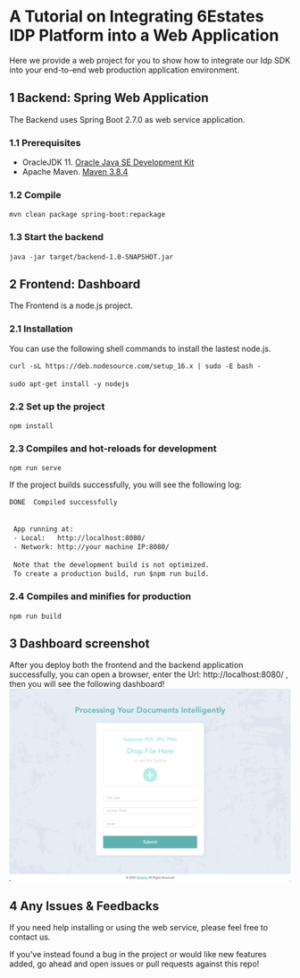 #  A Tutorial on Integrating 6Estates IDP Platform into a Web Application

Here we provide a web project for you to show how to integrate our Idp SDK into your end-to-end web production application environment.

## 1 Backend: Spring Web Application

The Backend uses Spring Boot 2.7.0 as web service application.

### 1.1  Prerequisites
* OracleJDK 11. [Oracle Java SE Development Kit](https://www.oracle.com/java/technologies/downloads/)
* Apache Maven. [Maven 3.8.4](http://archive.apache.org/dist/maven/maven-3/3.8.4/)

### 1.2   Compile
``` shell
mvn clean package spring-boot:repackage
```

### 1.3   Start the backend
``` shell
java -jar target/backend-1.0-SNAPSHOT.jar 
```
## 2 Frontend: Dashboard 
The Frontend is a node.js project.
### 2.1  Installation
You can use the following shell commands to install the lastest node.js.
``` shell
curl -sL https://deb.nodesource.com/setup_16.x | sudo -E bash -

sudo apt-get install -y nodejs

```
### 2.2  Set up the project 
``` shell
npm install
```
### 2.3 Compiles and hot-reloads for development
``` shell
npm run serve
```
If the project builds successfully, you will see the following log:
``` shell
DONE  Compiled successfully 


 App running at:
 - Local:   http://localhost:8080/ 
 - Network: http://your machine IP:8080/

 Note that the development build is not optimized.
 To create a production build, run $npm run build.

```
### 2.4 Compiles and minifies for production
``` shell
npm run build

```
## 3 Dashboard screenshot
After you deploy both the frontend and the backend application successfully, you can open a browser, enter the Url: http://localhost:8080/ , then you will see the following dashboard!
![screenshot](./imgs/screenshot.png)

## 4 Any Issues & Feedbacks 

If you need help installing or using the web service, please feel free to contact us.

If you've instead found a bug in the project or would like new features added, go ahead and open issues or pull requests against this repo!
